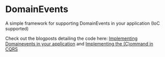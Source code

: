 DomainEvents
============

A simple framework for supporting DomainEvents in your application (IoC supported)

Check out the blogposts detailing the code here: <a href="http://www.novanet.no/blog/yngve-bakken-nilsen/dates/2012/8/implementing-domainevents-in-your-application/" target="_blank">Implementing Domainevents in your application</a> and <a href="http://www.novanet.no/blog/yngve-bakken-nilsen/dates/2013/4/implementing-the-command-in-cqrs/" target="_blank">Implementing the (C)ommand in CQRS</a>
